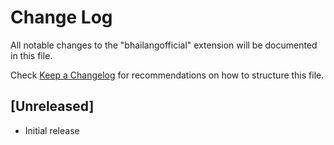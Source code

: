 # Change Log

All notable changes to the "bhailangofficial" extension will be documented in this file.

Check [Keep a Changelog](http://keepachangelog.com/) for recommendations on how to structure this file.

## [Unreleased]

- Initial release